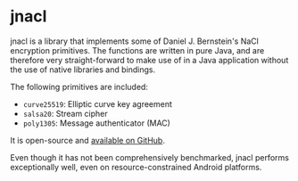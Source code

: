 ---
---

# jnacl

jnacl is a library that implements some of Daniel J. Bernstein's NaCl encryption
primitives. The functions are written in pure Java, and are therefore very
straight-forward to make use of in a Java application without the use of native
libraries and bindings.

The following primitives are included:

* `curve25519`: Elliptic curve key agreement
* `salsa20`: Stream cipher
* `poly1305`: Message authenticator (MAC)

It is open-source and [available on GitHub](https://github.com/neilalexander/jnacl).

Even though it has not been comprehensively benchmarked, jnacl performs
exceptionally well, even on resource-constrained Android platforms.
